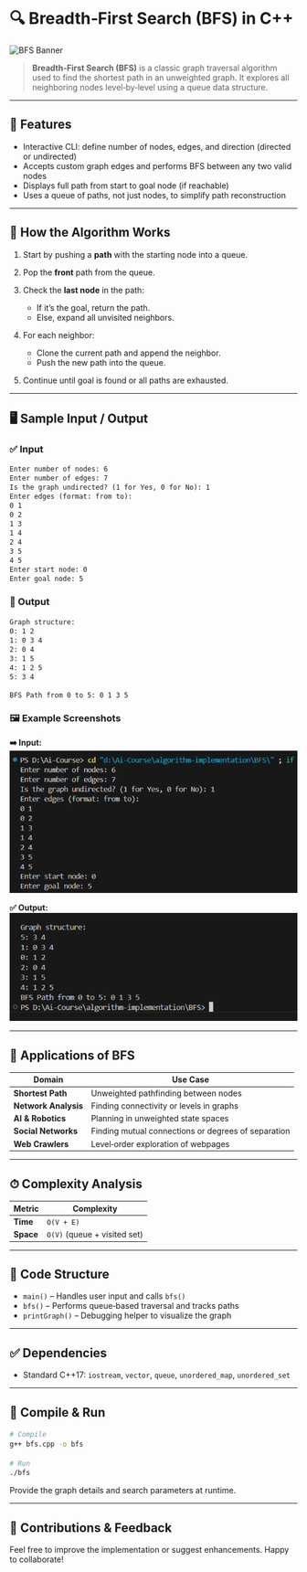 # 🔍 Breadth‑First Search (BFS) in C++

![BFS Banner](https://imgs.search.brave.com/lKjgbx2RHKMhRm9WlwLM6eiWR_cROlwbHrkgjGc0abo/rs:fit:860:0:0:0/g:ce/aHR0cHM6Ly9vbGl2/aWFnYWxsdWNjaS5j/b20vd3AtY29udGVu/dC91cGxvYWRzLzIw/MjQvMDEvYmZzLmdp/Zg.gif)

> **Breadth‑First Search (BFS)** is a classic graph traversal algorithm used to find the shortest path in an unweighted graph. It explores all neighboring nodes level‑by‑level using a queue data structure.

---

## 📌 Features

* Interactive CLI: define number of nodes, edges, and direction (directed or undirected)
* Accepts custom graph edges and performs BFS between any two valid nodes
* Displays full path from start to goal node (if reachable)
* Uses a queue of paths, not just nodes, to simplify path reconstruction

---

## 🔧 How the Algorithm Works

1. Start by pushing a **path** with the starting node into a queue.
2. Pop the **front** path from the queue.
3. Check the **last node** in the path:

   * If it’s the goal, return the path.
   * Else, expand all unvisited neighbors.
4. For each neighbor:

   * Clone the current path and append the neighbor.
   * Push the new path into the queue.
5. Continue until goal is found or all paths are exhausted.

---

## 🖥 Sample Input / Output

### ✅ Input

```
Enter number of nodes: 6
Enter number of edges: 7
Is the graph undirected? (1 for Yes, 0 for No): 1
Enter edges (format: from to):
0 1
0 2
1 3
1 4
2 4
3 5
4 5
Enter start node: 0
Enter goal node: 5
```

### 🔽 Output

```
Graph structure:
0: 1 2 
1: 0 3 4 
2: 0 4 
3: 1 5 
4: 1 2 5 
5: 3 4 

BFS Path from 0 to 5: 0 1 3 5
```

### 🖼 Example Screenshots

**➡️ Input:**
![Input Screenshot](./Image/BFS_input.png)

**✅ Output:**
![Output Screenshot](./Image/BFS_output.png)

---

## 🚀 Applications of BFS

| Domain               | Use Case                                            |
| -------------------- | --------------------------------------------------- |
| **Shortest Path**    | Unweighted pathfinding between nodes                |
| **Network Analysis** | Finding connectivity or levels in graphs            |
| **AI & Robotics**    | Planning in unweighted state spaces                 |
| **Social Networks**  | Finding mutual connections or degrees of separation |
| **Web Crawlers**     | Level‑order exploration of webpages                 |

---

## ⏱ Complexity Analysis

| Metric    | Complexity                   |
| --------- | ---------------------------- |
| **Time**  | `O(V + E)`                   |
| **Space** | `O(V)` (queue + visited set) |

---

## 📄 Code Structure

* `main()` – Handles user input and calls `bfs()`
* `bfs()` – Performs queue‑based traversal and tracks paths
* `printGraph()` – Debugging helper to visualize the graph

---

## ✅ Dependencies

* Standard C++17: `iostream`, `vector`, `queue`, `unordered_map`, `unordered_set`

---

## 🧪 Compile & Run

```bash
# Compile
g++ bfs.cpp -o bfs

# Run
./bfs
```

Provide the graph details and search parameters at runtime.

---

## 🙌 Contributions & Feedback

Feel free to improve the implementation or suggest enhancements. Happy to collaborate!
